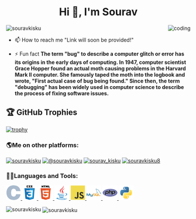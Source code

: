 <h1 align="center">Hi 👋, I'm Sourav </h1>

<img align="right" alt="coding" src="https://qph.cf2.quoracdn.net/main-qimg-aedda63f946b0c155bae39f9cc2bd945">

<p align="left"> <img src="https://komarev.com/ghpvc/?username=souravkisku&label=Profile%20views&color=0e75b6&style=flat" alt="souravkisku" /> </p>


- 📫 How to reach me "Link will soon be provided!"

- ⚡ Fun fact **The term "bug" to describe a computer glitch or error has its origins in the early days of computing. In 1947, computer scientist Grace Hopper found an actual moth causing problems in the Harvard Mark II computer. She famously taped the moth into the logbook and wrote, "First actual case of bug being found." Since then, the term "debugging" has been widely used in computer science to describe the process of fixing software issues.**

## 🏆 GitHub Trophies

[![trophy](https://github-profile-trophy.vercel.app/?username=SouravKisku&theme=nord&column=8)](https://github.com/ryo-ma/github-profile-trophy)

<h3 align="left">🌎Me on other platforms:</h3>
<p align="left">
<a href="https://codepen.io/souravkisku" target="blank"><img align="center" src="https://raw.githubusercontent.com/rahuldkjain/github-profile-readme-generator/master/src/images/icons/Social/codepen.svg" alt="souravkisku" height="30" width="40" /></a>
<a href="https://medium.com/@souravkisku" target="blank"><img align="center" src="https://raw.githubusercontent.com/rahuldkjain/github-profile-readme-generator/master/src/images/icons/Social/medium.svg" alt="@souravkisku" height="30" width="40" /></a>
<a href="https://www.leetcode.com/sourav_kisku" target="blank"><img align="center" src="https://raw.githubusercontent.com/rahuldkjain/github-profile-readme-generator/master/src/images/icons/Social/leet-code.svg" alt="sourav_kisku" height="30" width="40" /></a>
<a href="https://auth.geeksforgeeks.org/user/souravkisku8" target="blank"><img align="center" src="https://raw.githubusercontent.com/rahuldkjain/github-profile-readme-generator/master/src/images/icons/Social/geeks-for-geeks.svg" alt="souravkisku8" height="30" width="40" /></a>
</p>

<h3 align="left">👨‍💻Languages and Tools:</h3>
<p align="left"> <a href="https://www.cprogramming.com/" target="_blank" rel="noreferrer"> <img src="https://raw.githubusercontent.com/devicons/devicon/master/icons/c/c-original.svg" alt="c" width="40" height="40"/> </a> <a href="https://www.w3schools.com/css/" target="_blank" rel="noreferrer"> <img src="https://raw.githubusercontent.com/devicons/devicon/master/icons/css3/css3-original-wordmark.svg" alt="css3" width="40" height="40"/> </a> <a href="https://www.w3.org/html/" target="_blank" rel="noreferrer"> <img src="https://raw.githubusercontent.com/devicons/devicon/master/icons/html5/html5-original-wordmark.svg" alt="html5" width="40" height="40"/> </a> <a href="https://www.java.com" target="_blank" rel="noreferrer"> <img src="https://raw.githubusercontent.com/devicons/devicon/master/icons/java/java-original.svg" alt="java" width="40" height="40"/> </a> <a href="https://developer.mozilla.org/en-US/docs/Web/JavaScript" target="_blank" rel="noreferrer"> <img src="https://raw.githubusercontent.com/devicons/devicon/master/icons/javascript/javascript-original.svg" alt="javascript" width="40" height="40"/> </a> <a href="https://www.mysql.com/" target="_blank" rel="noreferrer"> <img src="https://raw.githubusercontent.com/devicons/devicon/master/icons/mysql/mysql-original-wordmark.svg" alt="mysql" width="40" height="40"/> </a> <a href="https://www.php.net" target="_blank" rel="noreferrer"> <img src="https://raw.githubusercontent.com/devicons/devicon/master/icons/php/php-original.svg" alt="php" width="40" height="40"/> </a> <a href="https://www.python.org" target="_blank" rel="noreferrer"> <img src="https://raw.githubusercontent.com/devicons/devicon/master/icons/python/python-original.svg" alt="python" width="40" height="40"/> </a> </p>

<p><img align="left" src="https://github-readme-stats.vercel.app/api/top-langs?username=souravkisku&show_icons=true&locale=en&layout=compact" alt="souravkisku" /></p>

<p>&nbsp;<img align="center" src="https://github-readme-stats.vercel.app/api?username=souravkisku&show_icons=true&locale=en" alt="souravkisku" /></p>

